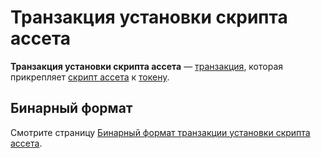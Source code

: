 # Транзакция установки скрипта ассета

**Транзакция установки скрипта ассета** — [транзакция](/ru/blockchain/transaction/), которая прикрепляет [скрипт ассета](/ru/ride/script/script-types/asset-script) к [токену](/ru/blockchain/token/).

## Бинарный формат

Смотрите страницу [Бинарный формат транзакции установки скрипта ассета](/ru/blockchain/binary-format/transaction-binary-format/set-asset-script-transaction-binary-format).
